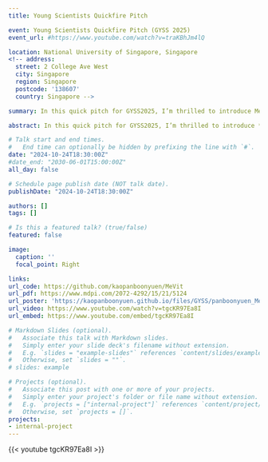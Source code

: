```yaml
---
title: Young Scientists Quickfire Pitch

event: Young Scientists Quickfire Pitch (GYSS 2025)
event_url: #https://www.youtube.com/watch?v=traKBhJm4lQ

location: National University of Singapore, Singapore
<!-- address:
  street: 2 College Ave West
  city: Singapore
  region: Singapore
  postcode: '138607'
  country: Singapore -->

summary: In this quick pitch for GYSS2025, I’m thrilled to introduce MeViT—a medium-resolution Vision Transformer developed for high-precision semantic segmentation of Landsat satellite imagery.

abstract: In this quick pitch for GYSS2025, I’m thrilled to introduce *MeViT*—a medium-resolution Vision Transformer developed for high-precision semantic segmentation of Landsat satellite imagery. Designed specifically to handle Thailand’s key agricultural regions, MeViT allows us to classify different land use and land cover types, focusing on economically important crops like para rubber, corn, and pineapple. This application is essential for understanding crop distribution and monitoring agricultural trends at scale. MeViT is built to enhance standard Vision Transformers, integrating multi-scale depth-wise convolutions for better feature capture. This unique architecture provides MeViT with the ability to handle both local and global information, which is critical in distinguishing between various vegetation types in medium-resolution satellite images. By revising the mixed-scale convolutional feedforward network (MixCFN), MeViT balances accuracy with efficiency, achieving highly detailed results while remaining computationally efficient. Through extensive experiments on publicly available Thai Landsat data, MeViT has outperformed leading models in the field, showing superior performance across key metrics like precision, recall, F1 score, and mean IoU. This research highlights MeViT’s potential for scalable, accurate land-cover mapping in Southeast Asia, promising valuable insights for the agriculture sector. Check out my full work [here](https://kaopanboonyuen.github.io/publication/mevit-a-medium-resolution-vision-transformer/), and let’s drive innovation together!

# Talk start and end times.
#   End time can optionally be hidden by prefixing the line with `#`.
date: "2024-10-24T18:30:00Z"
#date_end: "2030-06-01T15:00:00Z"
all_day: false

# Schedule page publish date (NOT talk date).
publishDate: "2024-10-24T18:30:00Z"

authors: []
tags: []

# Is this a featured talk? (true/false)
featured: false

image:
  caption: ''
  focal_point: Right

links:
url_code: https://github.com/kaopanboonyuen/MeVit
url_pdf: https://www.mdpi.com/2072-4292/15/21/5124
url_poster: 'https://kaopanboonyuen.github.io/files/GYSS/panboonyuen_MeViT_Poster_toGYSS2025.pdf'
url_video: https://www.youtube.com/watch?v=tgcKR97Ea8I
url_embed: https://www.youtube.com/embed/tgcKR97Ea8I

# Markdown Slides (optional).
#   Associate this talk with Markdown slides.
#   Simply enter your slide deck's filename without extension.
#   E.g. `slides = "example-slides"` references `content/slides/example-slides.md`.
#   Otherwise, set `slides = ""`.
# slides: example

# Projects (optional).
#   Associate this post with one or more of your projects.
#   Simply enter your project's folder or file name without extension.
#   E.g. `projects = ["internal-project"]` references `content/project/deep-learning/index.md`.
#   Otherwise, set `projects = []`.
projects:
- internal-project
---
```


<!-- {{< youtube traKBhJm4lQ >}} -->
{{< youtube tgcKR97Ea8I >}}
